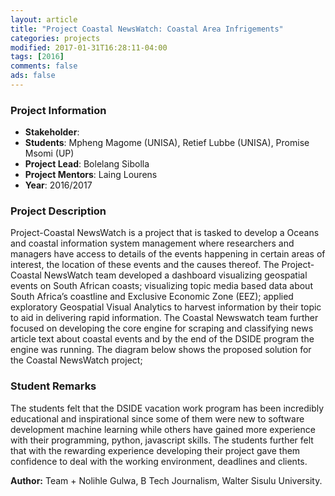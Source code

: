 ```yaml
---
layout: article
title: "Project Coastal NewsWatch: Coastal Area Infrigements"
categories: projects
modified: 2017-01-31T16:28:11-04:00
tags: [2016]
comments: false
ads: false
---
```



### Project Information

* **Stakeholder**:
* **Students**: Mpheng Magome (UNISA), Retief Lubbe (UNISA), Promise Msomi (UP)
* **Project Lead**: Bolelang Sibolla
* **Project Mentors**: Laing Lourens
* **Year**: 2016/2017

### Project Description

Project-Coastal NewsWatch is a project that is tasked to develop a Oceans and coastal information system management where researchers and managers have access to details of the events happening in certain areas of interest, the location of these events and the causes thereof.
The Project-Coastal NewsWatch team developed a dashboard visualizing geospatial events on South African coasts; visualizing topic media based data about South Africa’s coastline and Exclusive Economic Zone (EEZ); applied exploratory Geospatial Visual Analytics to harvest information by their topic to aid in delivering rapid information. The Coastal Newswatch team further focused on developing the core engine for scraping and classifying news article text about coastal events and by the end of the DSIDE program the engine was running. The diagram below shows the proposed solution for the Coastal NewsWatch project;  


### Student Remarks

The students felt that the DSIDE vacation work program has been incredibly educational and inspirational since some of them were new to software development machine learning while others  have gained more experience with their programming, python, javascript skills. The students further felt that with the rewarding experience developing their project gave them confidence to deal with the working environment, deadlines and clients.  


**Author:** Team + Nolihle Gulwa, B Tech Journalism, Walter Sisulu University.
